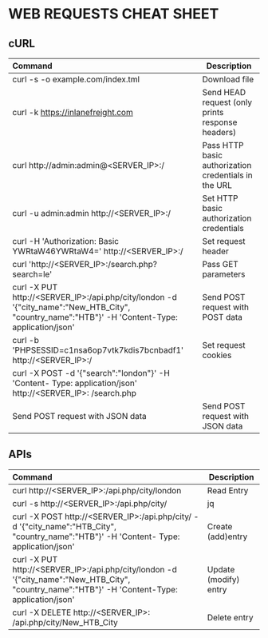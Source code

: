 # WEB REQUESTS CHEAT SHEET
## cURL

|Command|Description|
|:---|---|
|curl -s -o example.com/index.tml|Download file|
|curl -k https://inlanefreight.com|Send HEAD request (only prints response headers)|
|curl http://admin:admin@<SERVER_IP>:<PORT>/|Pass HTTP basic authorization credentials in the URL|
|curl -u admin:admin http://<SERVER_IP>:<PORT>/|Set HTTP basic authorization credentials|
|curl -H 'Authorization: Basic YWRtaW46YWRtaW4=' http://<SERVER_IP>:<PORT>/|Set request header|
|curl 'http://<SERVER_IP>:<PORT>/search.php? search=le'|Pass GET parameters|
|curl -X PUT http://<SERVER_IP>:<PORT>/api.php/city/london -d '{"city_name":"New_HTB_City", "country_name":"HTB"}' -H 'Content-Type: application/json'|Send POST request with POST data|
|curl -b 'PHPSESSID=c1nsa6op7vtk7kdis7bcnbadf1' http://<SERVER_IP>:<PORT>/|Set request cookies|
|curl -X POST -d '{"search":"london"}' -H 'Content- Type: application/json' http://<SERVER_IP>: <PORT>/search.php
Send POST request with JSON data|Send POST request with JSON data|

## APIs

|Command|Description|
|:---|---|
|curl http://<SERVER_IP>:<PORT>/api.php/city/london|Read Entry|
|curl -s http://<SERVER_IP>:<PORT>/api.php/city/ | jq|Read all entries|
|curl -X POST http://<SERVER_IP>:<PORT>/api.php/city/ -d '{"city_name":"HTB_City", "country_name":"HTB"}' -H 'Content- Type: application/json'|Create (add)entry|
|curl -X PUT http://<SERVER_IP>:<PORT>/api.php/city/london -d '{"city_name":"New_HTB_City", "country_name":"HTB"}' -H 'Content-Type: application/json'|Update (modify) entry|
|curl -X DELETE http://<SERVER_IP>: <PORT>/api.php/city/New_HTB_City|Delete entry|




	

